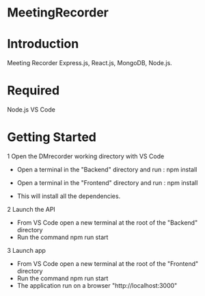 # MeetingRecorder

# Introduction 
Meeting Recorder Express.js, React.js, MongoDB, Node.js. 

# Required
Node.js
VS Code

# Getting Started
1 Open the DMrecorder working directory with VS Code
- Open a terminal in the "Backend" directory and run : npm install 
- Open a terminal in the "Frontend" directory and run : npm install 

- This will install all the dependencies.

2 Launch the API
- From VS Code open a new terminal at the root of the "Backend" directory 
- Run the command npm run start

3 Launch app
- From VS Code open a new terminal at the root of the "Frontend" directory 
- Run the command npm run start
- The application run on a browser "http://localhost:3000"

